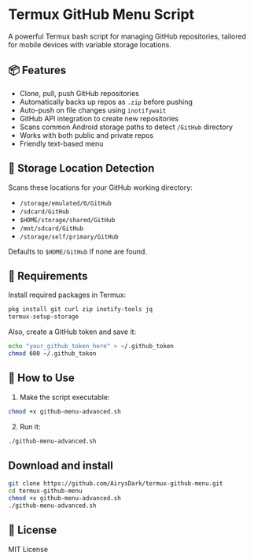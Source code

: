 # Termux GitHub Menu Script

A powerful Termux bash script for managing GitHub repositories, tailored for mobile devices with variable storage locations.

## 📦 Features

- Clone, pull, push GitHub repositories
- Automatically backs up repos as `.zip` before pushing
- Auto-push on file changes using `inotifywait`
- GitHub API integration to create new repositories
- Scans common Android storage paths to detect `/GitHub` directory
- Works with both public and private repos
- Friendly text-based menu

## 📂 Storage Location Detection

Scans these locations for your GitHub working directory:
- `/storage/emulated/0/GitHub`
- `/sdcard/GitHub`
- `$HOME/storage/shared/GitHub`
- `/mnt/sdcard/GitHub`
- `/storage/self/primary/GitHub`

Defaults to `$HOME/GitHub` if none are found.

## 🧪 Requirements

Install required packages in Termux:
```bash
pkg install git curl zip inotify-tools jq
termux-setup-storage
```

Also, create a GitHub token and save it:
```bash
echo "your_github_token_here" > ~/.github_token
chmod 600 ~/.github_token
```

## 🚀 How to Use

1. Make the script executable:
```bash
chmod +x github-menu-advanced.sh
```

2. Run it:
```bash
./github-menu-advanced.sh
```

## Download and install
```bash
git clone https://github.com/AirysDark/termux-github-menu.git
cd termux-github-menu
chmod +x github-menu-advanced.sh
./github-menu-advanced.sh
```

## 🔐 License

MIT License
